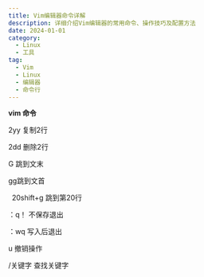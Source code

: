 ```yaml
---
title: Vim编辑器命令详解
description: 详细介绍Vim编辑器的常用命令、操作技巧及配置方法
date: 2024-01-01
category:
  - Linux
  - 工具
tag:
  - Vim
  - Linux
  - 编辑器
  - 命令行
---
```


**vim 命令**

2yy 复制2行

2dd 删除2行

G 跳到文末

gg跳到文首

` `20shift+g 跳到第20行

：q！ 不保存退出

：wq 写入后退出

u 撤销操作

/关键字 查找关键字

